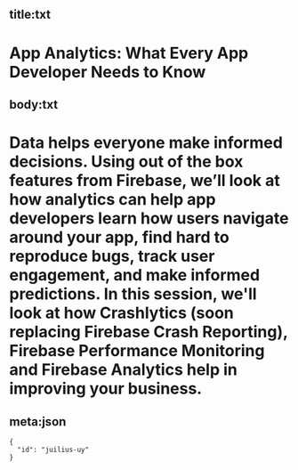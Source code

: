 title:txt
-----
App Analytics: What Every App Developer Needs to Know
=====
body:txt
-----
Data helps everyone make informed decisions. Using out of the box features from Firebase, we’ll look at how analytics can help app developers learn how users navigate around your app, find hard to reproduce bugs, track user engagement, and make informed predictions. In this session, we'll look at how Crashlytics (soon replacing Firebase Crash Reporting), Firebase Performance Monitoring and Firebase Analytics help in improving your business.
=====
meta:json
-----
    {
      "id": "juilius-uy"
    }